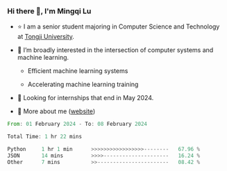 ### Hi there 👋, I'm Mingqi Lu

- :star: I am a senior student majoring in Computer Science and Technology at [Tongji University](https://en.tongji.edu.cn/p/#/).

- :thinking: I’m broadly interested in the intersection of computer systems and machine learning.

  - Efficient machine learning systems

  - Accelerating machine learning training

- :seedling: Looking for internships that end in May 2024.

- 💬 More about me ([website](https://lmqqqqqq.github.io/))

<!--START_SECTION:waka-->

```rust
From: 01 February 2024 - To: 08 February 2024

Total Time: 1 hr 22 mins

Python     1 hr 1 min      >>>>>>>>>>>>>>>>>--------   67.96 %
JSON       14 mins         >>>>---------------------   16.24 %
Other      7 mins          >>-----------------------   08.42 %
```

<!--END_SECTION:waka-->

